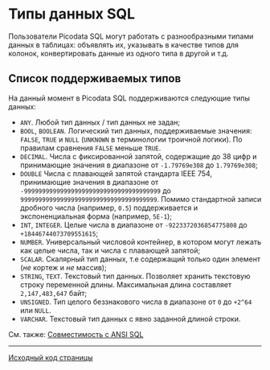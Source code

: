 # Типы данных SQL
Пользователи Picodata SQL могут работать с разнообразными типами данных
в таблицах: объявлять их, указывать в качестве типов для колонок,
конвертировать данные из одного типа в другой и т.д.

## Список поддерживаемых типов
На данный момент в Picodata SQL поддерживаются следующие типы
данных:

- `ANY`. Любой тип данных / тип данных не задан;
- `BOOL`, `BOOLEAN`. Логический тип данных, поддерживаемые значения:
  `FALSE`, `TRUE` и `NULL` (`UNKNOWN` в терминологии троичной логики).
  По правилам сравнения `FALSE` меньше `TRUE`.
- `DECIMAL`. Числа с фиксированной запятой, содержащие до 38 цифр и принимающие значения в диапазоне от `-1.79769e308` до `1.79769e308`;
- `DOUBLE` Числа с плавающей запятой стандарта IEEE 754, принимающие значения в диапазоне от `-99999999999999999999999999999999999999` до `99999999999999999999999999999999999999`. Помимо
  стандартной записи дробного числа (например, `0.5`) поддерживается и
  экспоненциальная форма (например, `5E-1`);
- `INT`, `INTEGER`. Целые числа в диапазоне от `-9223372036854775808` до `+18446744073709551615`;
- `NUMBER`. Универсальный числовой контейнер, в котором могут лежать как
  целые числа, так и числа с плавающей запятой;
- `SCALAR`. Скалярный тип данных, т.е содержащий только один элемент
  (_не_ кортеж и _не_ массив);
- `STRING`, `TEXT`. Текстовый тип данных. Позволяет хранить текстовую
  строку переменной длины. Максимальная длина составляет `2,147,483,647`
  байт;
- `UNSIGNED`. Тип целого беззнакового числа в диапазоне от `0` до
  `+2^64` или `NULL`.
- `VARCHAR`. Текстовый тип данных с явно заданной длиной строки.


См. также: [Совместимость с ANSI SQL](reference.md)

---
[Исходный код страницы](https://git.picodata.io/picodata/picodata/docs/-/blob/main/docs/references/datatypes.md)
